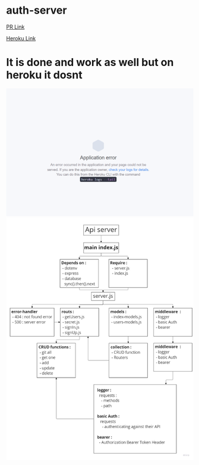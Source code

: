 # auth-server

[PR Link](hhttps://github.com/YaseinBurqan/bearer-auth/pulls)

[Heroku Link](https://yasein-bearer-auth.herokuapp.com/)

# It is done and work as well but on heroku it dosnt

![](./assets/Screenshot%202022-06-19%20014746.png)
![](./assets/UML.jpg)
